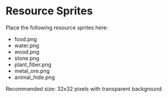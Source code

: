 # Resource Sprites

Place the following resource sprites here:

- food.png
- water.png
- wood.png
- stone.png
- plant_fiber.png
- metal_ore.png
- animal_hide.png

Recommended size: 32x32 pixels with transparent background.